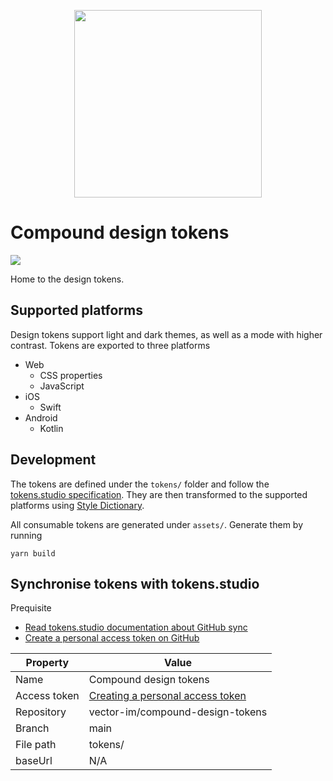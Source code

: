 <p align="center"><img src="https://element.io/images/logo-ele-secondary.svg" width="300" /></p>

# Compound design tokens

[![](https://img.shields.io/github/license/vector-im/compound)](https://github.com/vector-im/compound/blob/main/LICENSE)

Home to the design tokens.

## Supported platforms

Design tokens support light and dark themes, as well as a mode with higher contrast.
Tokens are exported to three platforms

- Web
  - CSS properties
  - JavaScript
- iOS
  - Swift
- Android
  - Kotlin

## Development

The tokens are defined under the `tokens/` folder and follow the [tokens.studio specification](https://docs.tokens.studio/tokens/json-schema).
They are then transformed to the supported platforms using [Style Dictionary](https://amzn.github.io/style-dictionary/).

All consumable tokens are generated under `assets/`. Generate them by running

```
yarn build
```

## Synchronise tokens with tokens.studio

Prequisite

- [Read tokens.studio documentation about GitHub sync](https://docs.tokens.studio/sync/github)
- [Create a personal access token on GitHub](https://docs.github.com/en/authentication/keeping-your-account-and-data-secure/creating-a-personal-access-token)

| Property     | Value                                |
| ------------ | ------------------------------------ |
| Name         | Compound design tokens               |
| Access token | [Creating a personal access token]() |
| Repository   | vector-im/compound-design-tokens     |
| Branch       | main                                 |
| File path    | tokens/                              |
| baseUrl      | N/A                                  |
